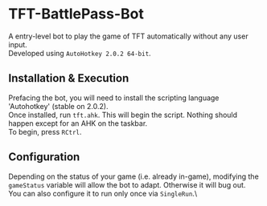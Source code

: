 # TFT-BattlePass-Bot
A entry-level bot to play the game of TFT automatically without any user input.\
Developed using `AutoHotkey 2.0.2 64-bit`.

## Installation & Execution
Prefacing the bot, you will need to install the scripting language 'Autohotkey' (stable on 2.0.2).\
Once installed, run `tft.ahk`. This will begin the script. Nothing should happen except for an AHK on the taskbar.\
To begin, press `RCtrl`.

## Configuration
Depending on the status of your game (i.e. already in-game), modifying the `gameStatus` variable will allow the bot to adapt. Otherwise it will bug out.\
You can also configure it to run only once via `SingleRun`.\
